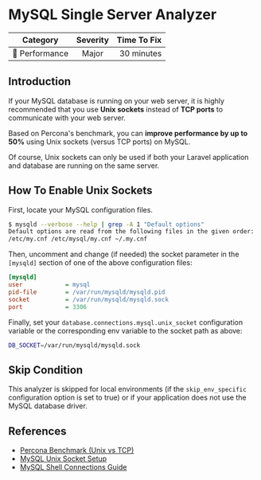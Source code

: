 # MySQL Single Server Analyzer

| Category       | Severity   | Time To Fix  |
| -------------  |:----------:| ------------:|
| :rocket: Performance | Major | 30 minutes  |

## Introduction

If your MySQL database is running on your web server, it is highly recommended that you use **Unix sockets** instead of **TCP ports** to communicate with your web server. 

Based on Percona's benchmark, you can **improve performance by up to 50%** using Unix sockets (versus TCP ports) on MySQL.

Of course, Unix sockets can only be used if both your Laravel application and database are running on the same server.

## How To Enable Unix Sockets

First, locate your MySQL configuration files.

```bash
$ mysqld --verbose --help | grep -A 1 "Default options"
Default options are read from the following files in the given order:
/etc/my.cnf /etc/mysql/my.cnf ~/.my.cnf
```

Then, uncomment and change (if needed) the socket parameter in the `[mysqld]` section of one of the above configuration files:

```ini
[mysqld]
user            = mysql
pid-file        = /var/run/mysqld/mysqld.pid
socket          = /var/run/mysqld/mysqld.sock
port            = 3306
```

Finally, set your `database.connections.mysql.unix_socket` configuration variable or the corresponding env variable to the socket path as above:

```bash
DB_SOCKET=/var/run/mysqld/mysqld.sock
```

## Skip Condition

This analyzer is skipped for local environments (if the `skip_env_specific` configuration option is set to true) or if your application does not use the MySQL database driver.

## References

- [Percona Benchmark (Unix vs TCP)](https://www.percona.com/blog/2020/04/13/need-to-connect-to-a-local-mysql-server-use-unix-domain-socket/)
- [MySQL Unix Socket Setup](https://www.digitalocean.com/community/tutorials/how-to-troubleshoot-socket-errors-in-mysql)
- [MySQL Shell Connections Guide](https://dev.mysql.com/doc/mysql-shell/8.0/en/mysql-shell-connection-socket.html)
